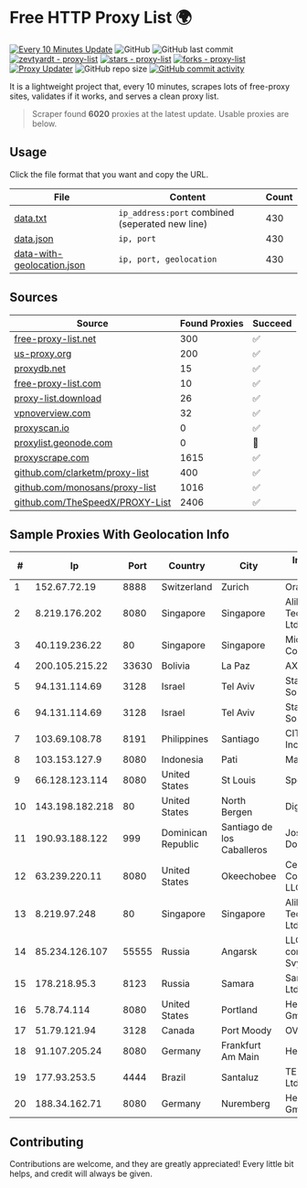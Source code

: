 
# Free HTTP Proxy List 🌍

[![Every 10 Minutes Update](https://github.com/mertguvencli/http-proxy-list/actions/workflows/main.yml/badge.svg?branch=main)](https://github.com/mertguvencli/http-proxy-list/actions/workflows/main.yml)
![GitHub](https://img.shields.io/github/license/mertguvencli/http-proxy-list)
![GitHub last commit](https://img.shields.io/github/last-commit/mertguvencli/http-proxy-list)
[![zevtyardt - proxy-list](https://img.shields.io/static/v1?label=zevtyardt&message=proxy-list&color=blue&logo=github)](https://github.com/zevtyardt/proxy-list "Go to GitHub repo")
[![stars - proxy-list](https://img.shields.io/github/stars/zevtyardt/proxy-list?style=social)](https://github.com/zevtyardt/proxy-list)
[![forks - proxy-list](https://img.shields.io/github/forks/zevtyardt/proxy-list?style=social)](https://github.com/zevtyardt/proxy-list)
[![Proxy Updater](https://github.com/zevtyardt/proxy-list/workflows/Proxy%20Updater/badge.svg)](https://github.com/zevtyardt/proxy-list/actions?query=workflow:"Proxy+Updater")
![GitHub repo size](https://img.shields.io/github/repo-size/zevtyardt/proxy-list)
[![GitHub commit activity](https://img.shields.io/github/commit-activity/m/zevtyardt/proxy-list?logo=commits)](https://github.com/zevtyardt/proxy-list/commits/main)

It is a lightweight project that, every 10 minutes, scrapes lots of free-proxy sites, validates if it works, and serves a clean proxy list.

> Scraper found **6020** proxies at the latest update. Usable proxies are below.

## Usage

Click the file format that you want and copy the URL.

|File|Content|Count|
|----|-------|-----|
|[data.txt](https://raw.githubusercontent.com/mertguvencli/http-proxy-list/main/proxy-list/data.txt)|`ip_address:port` combined (seperated new line)|430|
|[data.json](https://raw.githubusercontent.com/mertguvencli/http-proxy-list/main/proxy-list/data.json)|`ip, port`|430|
|[data-with-geolocation.json](https://raw.githubusercontent.com/mertguvencli/http-proxy-list/main/proxy-list/data-with-geolocation.json)|`ip, port, geolocation`|430|

## Sources

|Source|Found Proxies|Succeed|
|------|-------------|-------|
|[free-proxy-list.net](https://free-proxy-list.net)|300|✅|
|[us-proxy.org](https://www.us-proxy.org)|200|✅|
|[proxydb.net](http://proxydb.net)|15|✅|
|[free-proxy-list.com](https://free-proxy-list.com/?page=&port=&type%5B%5D=http&type%5B%5D=https&up_time=0&search=Search)|10|✅|
|[proxy-list.download](https://www.proxy-list.download/HTTP)|26|✅|
|[vpnoverview.com](https://vpnoverview.com/privacy/anonymous-browsing/free-proxy-servers)|32|✅|
|[proxyscan.io](https://www.proxyscan.io)|0|✅|
|[proxylist.geonode.com](https://proxylist.geonode.com/api/proxy-list?limit=300&page=1&sort_by=lastChecked&sort_type=desc&protocols=http,https)|0|🚫|
|[proxyscrape.com](https://api.proxyscrape.com/v2/?request=displayproxies&protocol=http&timeout=10000&country=all&ssl=all&anonymity=all)|1615|✅|
|[github.com/clarketm/proxy-list](https://raw.githubusercontent.com/clarketm/proxy-list/master/proxy-list-raw.txt)|400|✅|
|[github.com/monosans/proxy-list](https://raw.githubusercontent.com/monosans/proxy-list/main/proxies/http.txt)|1016|✅|
|[github.com/TheSpeedX/PROXY-List](https://raw.githubusercontent.com/TheSpeedX/PROXY-List/master/http.txt)|2406|✅|


## Sample Proxies With Geolocation Info

|#|Ip|Port|Country|City|Internet Service Provider|
|-|--|----|-------|----|-------------------------|
|1|152.67.72.19|8888|Switzerland|Zurich|Oracle Corporation|
|2|8.219.176.202|8080|Singapore|Singapore|Alibaba (US) Technology Co., Ltd.|
|3|40.119.236.22|80|Singapore|Singapore|Microsoft Corporation|
|4|200.105.215.22|33630|Bolivia|La Paz|AXS Bolivia S. A.|
|5|94.131.114.69|3128|Israel|Tel Aviv|Stark Industries Solutions LTD|
|6|94.131.114.69|3128|Israel|Tel Aviv|Stark Industries Solutions LTD|
|7|103.69.108.78|8191|Philippines|Santiago|CITI Cableworld Inc.|
|8|103.153.127.9|8080|Indonesia|Pati|MandalaNet|
|9|66.128.123.114|8080|United States|St Louis|Spectrum|
|10|143.198.182.218|80|United States|North Bergen|DigitalOcean, LLC|
|11|190.93.188.122|999|Dominican Republic|Santiago de los Caballeros|Jose Digital Media Dominicana SRL|
|12|63.239.220.11|8080|United States|Okeechobee|CenturyLink Communications, LLC|
|13|8.219.97.248|80|Singapore|Singapore|Alibaba (US) Technology Co., Ltd.|
|14|85.234.126.107|55555|Russia|Angarsk|LLC "Regional company Svyaztranzit"|
|15|178.218.95.3|8123|Russia|Samara|Samarasvyazinform Ltd|
|16|5.78.74.114|8080|United States|Portland|Hetzner Online GmbH|
|17|51.79.121.94|3128|Canada|Port Moody|OVH SAS|
|18|91.107.205.24|8080|Germany|Frankfurt Am Main|Hetzner Online AG|
|19|177.93.253.5|4444|Brazil|Santaluz|TEN INTERNET Ltda|
|20|188.34.162.71|8080|Germany|Nuremberg|Hetzner Online GmbH|



## Contributing

Contributions are welcome, and they are greatly appreciated! Every
little bit helps, and credit will always be given.


